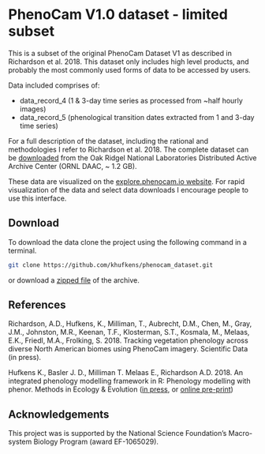 # PhenoCam V1.0 dataset - limited subset

This is a subset of the original PhenoCam Dataset V1 as described in Richardson et al. 2018. This dataset only includes high level products, and probably the most commonly used forms of data to be accessed by users.

Data included comprises of:

- data_record_4 (1 & 3-day time series as processed from ~half hourly images)
- data_record_5 (phenological transition dates extracted from 1 and 3-day time series)

For a full description of the dataset, including the rational and methodologies I refer to Richardson et al. 2018. The complete dataset can be [downloaded](https://daac.ornl.gov/cgi-bin/dsviewer.pl?ds_id=1511) from the Oak Ridgel National Laboratories Distributed Active Archive Center (ORNL DAAC, ~ 1.2 GB).

These data are visualized on the [explore.phenocam.io website](http://explore.phenocam.us). For rapid visualization of the data and select data downloads I encourage people to use this interface.

## Download

To download the data clone the project using the following command in a terminal.

```bash
git clone https://github.com/khufkens/phenocam_dataset.git
```

or download a [zipped file](https://github.com/khufkens/phenocam_dataset/archive/master.zip) of the archive.

## References

Richardson, A.D., Hufkens, K., Milliman, T., Aubrecht, D.M., Chen, M., Gray, J.M., Johnston, M.R., Keenan, T.F., Klosterman, S.T., Kosmala, M., Melaas, E.K., Friedl, M.A., Frolking, S.  2018. Tracking vegetation phenology across diverse North American biomes using PhenoCam imagery. Scientific Data (in press).

Hufkens K., Basler J. D., Milliman T. Melaas E., Richardson A.D. 2018. An integrated phenology modelling framework in R: Phenology modelling with phenor. Methods in Ecology & Evolution ([in press](http://onlinelibrary.wiley.com/doi/10.1111/2041-210X.12970/full), or [online pre-print](https://khufkens.github.io/phenor_manuscript/))

## Acknowledgements

This project was is supported by the National Science Foundation’s Macro-system Biology Program (award EF-1065029).
